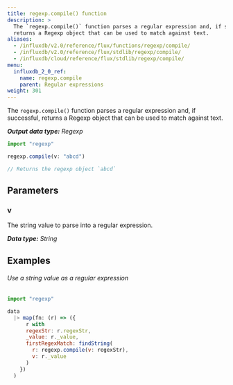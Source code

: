 ```yaml
---
title: regexp.compile() function
description: >
  The `regexp.compile()` function parses a regular expression and, if successful,
  returns a Regexp object that can be used to match against text.
aliases:
  - /influxdb/v2.0/reference/flux/functions/regexp/compile/
  - /influxdb/v2.0/reference/flux/stdlib/regexp/compile/
  - /influxdb/cloud/reference/flux/stdlib/regexp/compile/
menu:
  influxdb_2_0_ref:
    name: regexp.compile
    parent: Regular expressions
weight: 301
---
```


The `regexp.compile()` function parses a regular expression and, if successful,
returns a Regexp object that can be used to match against text.

_**Output data type:** Regexp_

```js
import "regexp"

regexp.compile(v: "abcd")

// Returns the regexp object `abcd`
```

## Parameters

### v
The string value to parse into a regular expression.

_**Data type:** String_

## Examples

###### Use a string value as a regular expression
```js
import "regexp"

data
  |> map(fn: (r) => ({
      r with
      regexStr: r.regexStr,
      _value: r._value,
      firstRegexMatch: findString(
        r: regexp.compile(v: regexStr),
        v: r._value
      )
    })
  )
```

